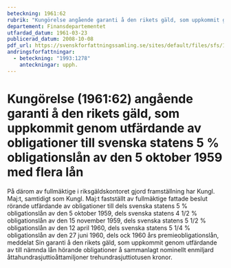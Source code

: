 ```yaml
---
beteckning: 1961:62
rubrik: "Kungörelse angående garanti å den rikets gäld, som uppkommit genom utfärdande av obligationer till svenska statens 5 % obligationslån av den 5 oktober 1959 med flera lån"
departement: Finansdepartementet
utfardad_datum: 1961-03-23
publicerad_datum: 2008-10-08
pdf_url: https://svenskforfattningssamling.se/sites/default/files/sfs/1961-03/SFS1961-62.pdf
andringsforfattningar:
  - beteckning: "1993:1278"
    anteckningar: upph.
---
```


# Kungörelse (1961:62) angående garanti å den rikets gäld, som uppkommit genom utfärdande av obligationer till svenska statens 5 % obligationslån av den 5 oktober 1959 med flera lån

På därom av fullmäktige i riksgäldskontoret gjord framställning har Kungl. Maj:t, samtidigt som Kungl. Maj:t fastställt av fullmäktige fattade beslut rörande utfärdande av obligationer till dels svenska statens 5 % obligationslån av den 5 oktober 1959, dels svenska statens 4 1/2 % obligationslån av den 15 november 1959, dels svenska statens 5 1/2 % obligationslån av den 12 april 1960, dels svenska statens 5 1/4 % obligationslån av den 27 juni 1960, dels ock 1960 års premieobligationslån, meddelat Sin garanti å den rikets gäld, som uppkommit genom utfärdande av till nämnda lån hörande obligationer å sammanlagt nominellt enmiljard åttahundrasjuttioåttamiljoner trehundrasjuttiotusen kronor.